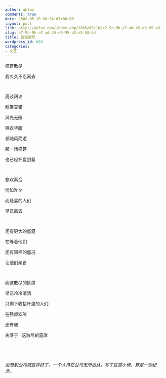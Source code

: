 ```yaml
---
author: abloz
comments: true
date: 2006-05-10 08:34:05+00:00
layout: post
link: http://abloz.com/index.php/2006/05/10/e7-9b-9b-e7-ad-b5-e6-95-a3-e5-b0-bd/
slug: e7-9b-9b-e7-ad-b5-e6-95-a3-e5-b0-bd
title: 盛筵散尽
wordpress_id: 663
categories:
- 文艺
---
```


盛筵散尽




我久久不忍离去




 




高谈阔论




觥筹交错




风光无限




锦衣华服




都随风而逝




那一场盛筵




也已经杯盘狼藉




 




悲欢离合




恍如昨夕




而赴宴的人们




早已离去




 




还有更大的盛筵




在等着他们




还有同样的盛况




让他们聚首




 




而这散尽的筵席




早已冷冷清清




只剩下收拾杯盘的人们




在强颜欢笑




还有我




失落于   这散尽的筵席




 




 




_没想到公司就这样终了，一个人待在公司无所适从。写了这首小诗，算是一份纪念。_
